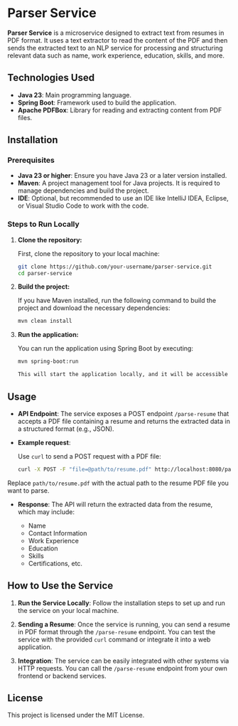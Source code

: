 # Parser Service

**Parser Service** is a microservice designed to extract text from resumes in PDF format. It uses a text extractor to
read the content of the PDF and then sends the extracted text to an NLP service for processing and structuring relevant
data such as name, work experience, education, skills, and more.

## Technologies Used

- **Java 23**: Main programming language.
- **Spring Boot**: Framework used to build the application.
- **Apache PDFBox**: Library for reading and extracting content from PDF files.

## Installation

### Prerequisites

- **Java 23 or higher**: Ensure you have Java 23 or a later version installed.
- **Maven**: A project management tool for Java projects. It is required to manage dependencies and build the project.
- **IDE**: Optional, but recommended to use an IDE like IntelliJ IDEA, Eclipse, or Visual Studio Code to work with the
  code.

### Steps to Run Locally

1. **Clone the repository:**

   First, clone the repository to your local machine:

   ```bash
   git clone https://github.com/your-username/parser-service.git
   cd parser-service

2. **Build the project:**

   If you have Maven installed, run the following command to build the project and download the necessary dependencies:

    ```bash
   mvn clean install


3. **Run the application:**

   You can run the application using Spring Boot by executing:

    ```bash
    mvn spring-boot:run
   
    This will start the application locally, and it will be accessible at http://localhost:8080.

## Usage

- **API Endpoint**: The service exposes a POST endpoint `/parse-resume` that accepts a PDF file containing a resume and
  returns the extracted data in a structured format (e.g., JSON).

- **Example request**:

  Use `curl` to send a POST request with a PDF file:

   ```bash
   curl -X POST -F "file=@path/to/resume.pdf" http://localhost:8080/parse-resume

Replace `path/to/resume.pdf` with the actual path to the resume PDF file you want to parse.

- **Response**: The API will return the extracted data from the resume, which may include:

    - Name
    - Contact Information
    - Work Experience
    - Education
    - Skills
    - Certifications, etc.

## How to Use the Service

1. **Run the Service Locally**: Follow the installation steps to set up and run the service on your local machine.

2. **Sending a Resume**: Once the service is running, you can send a resume in PDF format through the `/parse-resume`
   endpoint. You can test the service with the provided `curl` command or integrate it into a web application.

3. **Integration**: The service can be easily integrated with other systems via HTTP requests. You can call the
   `/parse-resume` endpoint from your own frontend or backend services.

## License

This project is licensed under the MIT License.